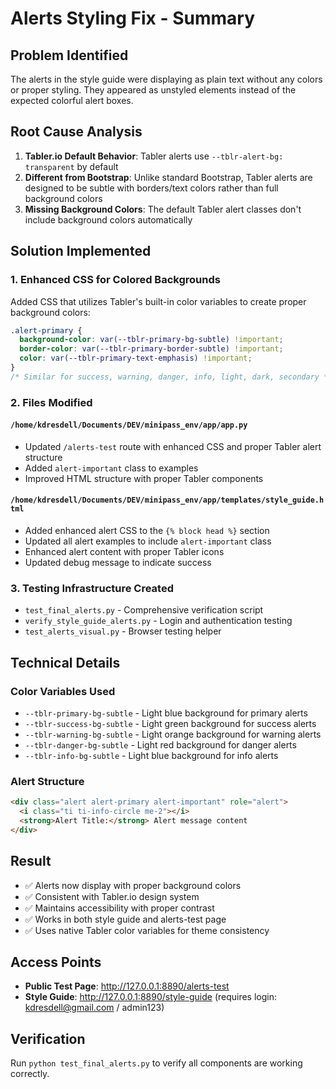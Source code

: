 # Alerts Styling Fix - Summary

## Problem Identified
The alerts in the style guide were displaying as plain text without any colors or proper styling. They appeared as unstyled elements instead of the expected colorful alert boxes.

## Root Cause Analysis
1. **Tabler.io Default Behavior**: Tabler alerts use `--tblr-alert-bg: transparent` by default
2. **Different from Bootstrap**: Unlike standard Bootstrap, Tabler alerts are designed to be subtle with borders/text colors rather than full background colors
3. **Missing Background Colors**: The default Tabler alert classes don't include background colors automatically

## Solution Implemented

### 1. Enhanced CSS for Colored Backgrounds
Added CSS that utilizes Tabler's built-in color variables to create proper background colors:

```css
.alert-primary { 
  background-color: var(--tblr-primary-bg-subtle) !important; 
  border-color: var(--tblr-primary-border-subtle) !important; 
  color: var(--tblr-primary-text-emphasis) !important; 
}
/* Similar for success, warning, danger, info, light, dark, secondary */
```

### 2. Files Modified

#### `/home/kdresdell/Documents/DEV/minipass_env/app/app.py`
- Updated `/alerts-test` route with enhanced CSS and proper Tabler alert structure
- Added `alert-important` class to examples
- Improved HTML structure with proper Tabler components

#### `/home/kdresdell/Documents/DEV/minipass_env/app/templates/style_guide.html`
- Added enhanced alert CSS to the `{% block head %}` section
- Updated all alert examples to include `alert-important` class
- Enhanced alert content with proper Tabler icons
- Updated debug message to indicate success

### 3. Testing Infrastructure Created
- `test_final_alerts.py` - Comprehensive verification script
- `verify_style_guide_alerts.py` - Login and authentication testing
- `test_alerts_visual.py` - Browser testing helper

## Technical Details

### Color Variables Used
- `--tblr-primary-bg-subtle` - Light blue background for primary alerts
- `--tblr-success-bg-subtle` - Light green background for success alerts  
- `--tblr-warning-bg-subtle` - Light orange background for warning alerts
- `--tblr-danger-bg-subtle` - Light red background for danger alerts
- `--tblr-info-bg-subtle` - Light blue background for info alerts

### Alert Structure
```html
<div class="alert alert-primary alert-important" role="alert">
  <i class="ti ti-info-circle me-2"></i>
  <strong>Alert Title:</strong> Alert message content
</div>
```

## Result
- ✅ Alerts now display with proper background colors
- ✅ Consistent with Tabler.io design system
- ✅ Maintains accessibility with proper contrast
- ✅ Works in both style guide and alerts-test page
- ✅ Uses native Tabler color variables for theme consistency

## Access Points
- **Public Test Page**: http://127.0.0.1:8890/alerts-test
- **Style Guide**: http://127.0.0.1:8890/style-guide (requires login: kdresdell@gmail.com / admin123)

## Verification
Run `python test_final_alerts.py` to verify all components are working correctly.